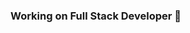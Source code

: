 ### Working on Full Stack Developer 👋

<!--
**Ajeet77/Ajeet77** is a ✨ _special_ ✨ repository because its `README.md` (this file) appears on your GitHub profile.

Here are some ideas to get you started:

- 🔭 I’m currently working on Full Stack Developer.
- 🌱 I’m currently learning Java, NodeJs, JavaScript.
- 👯 I’m looking to collaborate on ...
- 🤔 I’m looking for help with Java, NodeJs and JavaScript.
- 💬 Ask me about ...
- 📫 How to reach me: ...
- 😄 Pronouns: Ajeet
- ⚡ Fun fact: ...
-->
